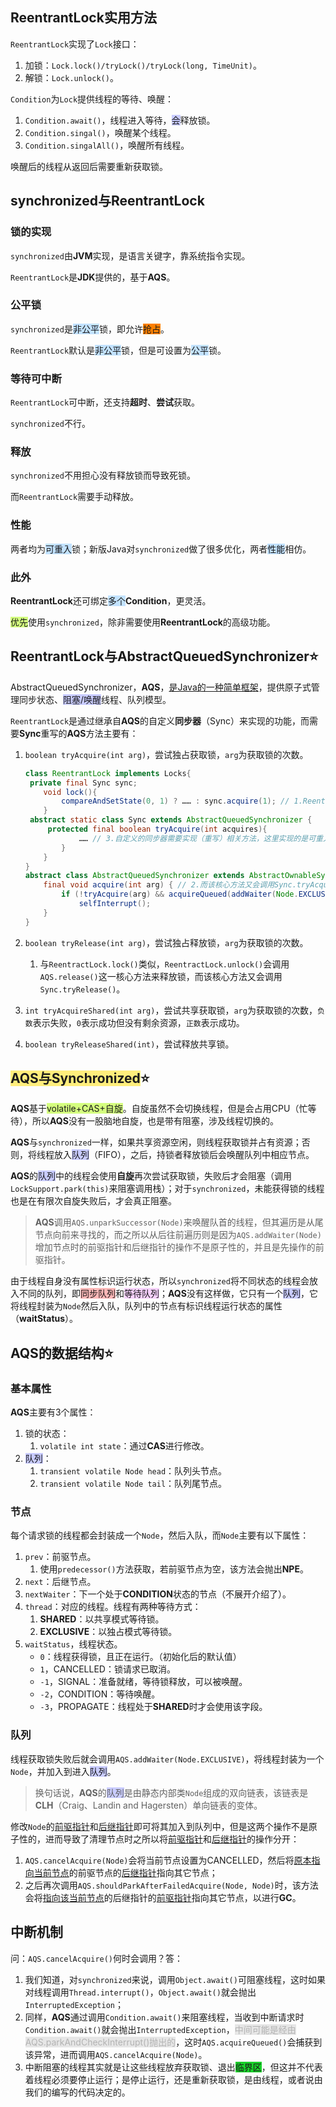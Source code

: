 ## ReentrantLock实用方法

`ReentrantLock`实现了`Lock`接口：

1. 加锁：`Lock.lock()/tryLock()/tryLock(long, TimeUnit)`。
2. 解锁：`Lock.unlock()`。

`Condition`为`Lock`提供线程的等待、唤醒：

1. `Condition.await()`，线程进入等待，<span style=background:#c9ccff>会</span>释放锁。
2. `Condition.singal()`，唤醒某个线程。
3. `Condition.singalAll()`，唤醒所有线程。

唤醒后的线程从返回后需要重新获取锁。



## synchronized与ReentrantLock

### 锁的实现

`synchronized`由**JVM**实现，是语言关键字，靠系统指令实现。

`ReentrantLock`是**JDK**提供的，基于**AQS**。

### 公平锁

`synchronized`是<span style=background:#c2e2ff>非公平</span>锁，即允许<span style=background:#ff8000>抢占</span>。

`ReentrantLock`默认是<span style=background:#c2e2ff>非公平</span>锁，但是可设置为<span style=background:#c2e2ff>公平</span>锁。

### 等待可中断

`ReentrantLock`可中断，还支持**超时**、**尝试**获取。

`synchronized`不行。

### 释放

`synchronized`不用担心没有释放锁而导致死锁。

而`ReentrantLock`需要手动释放。

### 性能

两者均为<span style=background:#c2e2ff>可重入</span>锁；新版Java对`synchronized`做了很多优化，两者<span style=background:#c2e2ff>性能</span>相仿。

### 此外

**ReentrantLock**还可绑定<span style=background:#c2e2ff>多个</span>**Condition**，更灵活。

<span style=background:#d4fe7f>优先</span>使用`synchronized`，除非需要使用**ReentrantLock**的高级功能。



## ReentrantLock与AbstractQueuedSynchronizer⭐

AbstractQueuedSynchronizer，**AQS**，[是Java的一种简单框架](https://tech.meituan.com/2019/12/05/aqs-theory-and-apply.html)，提供原子式管理同步状态、<span style=background:#c9ccff>阻塞/唤醒</span>线程、队列模型。

`ReentrantLock`是通过继承自**AQS**的自定义**同步器**（Sync）来实现的功能，而需要**Sync**重写的**AQS**方法主要有：

1. `boolean tryAcquire(int arg)`，尝试独占获取锁，`arg`为获取锁的次数。

   ```java
   class ReentrantLock implements Locks{
   	private final Sync sync;
       void lock(){
           compareAndSetState(0, 1) ? …… : sync.acquire(1); // 1.ReentractLock.lock()会调用AQS.acquire()这一核心方法来获取锁
       }   
   	abstract static class Sync extends AbstractQueuedSynchronizer {
   		protected final boolean tryAcquire(int acquires){
               …… // 3.自定义的同步器需要实现（重写）相关方法，这里实现的是可重入锁
           }     	   
       }
   }
   abstract class AbstractQueuedSynchronizer extends AbstractOwnableSynchronizer{
       final void acquire(int arg) { // 2.而该核心方法又会调用Sync.tryAcquire()
           if (!tryAcquire(arg) && acquireQueued(addWaiter(Node.EXCLUSIVE), arg))
               selfInterrupt();
       }
   }
   ```

2. `boolean tryRelease(int arg)`，尝试独占释放锁，`arg`为获取锁的次数。

   1. 与`ReentractLock.lock()`类似，`ReentractLock.unlock()`会调用`AQS.release()`这一核心方法来释放锁，而该核心方法又会调用`Sync.tryRelease()`。

3. `int tryAcquireShared(int arg)`，尝试共享获取锁，`arg`为获取锁的次数，`负数`表示失败，`0`表示成功但没有剩余资源，`正数`表示成功。

4. `boolean tryReleaseShared(int)`，尝试释放共享锁。



## <span style=background:#ffee7c>AQS与Synchronized</span>⭐

**AQS**基于<span style=background:#d4fe7f>volatile+CAS+自旋</span>。自旋虽然不会切换线程，但是会占用CPU（忙等待），所以**AQS**没有一股脑地自旋，也是带有阻塞，涉及线程切换的。

**AQS**与`synchronized`一样，如果共享资源空闲，则线程获取锁并占有资源；否则，将线程放入<span style=background:#c9ccff>队列</span>（FIFO），之后，持锁者释放锁后会唤醒队列中相应节点。

**AQS**的<span style=background:#c9ccff>队列</span>中的线程会使用**自旋**再次尝试获取锁，失败后才会阻塞（调用`LockSupport.park(this)`来阻塞调用栈）；对于`synchronized`，未能获得锁的线程也是在有限次自旋失败后，才会真正阻塞。

> **AQS**调用`AQS.unparkSuccessor(Node)`来唤醒队首的线程，但其遍历是从尾节点向前来寻找的，而之所以从后往前遍历则是因为`AQS.addWaiter(Node)`增加节点时的前驱指针和后继指针的操作不是原子性的，并且是先操作的前驱指针。

由于线程自身没有属性标识运行状态，所以`synchronized`将不同状态的线程会放入不同的队列，即<span style=background:#ffb8b8>同步队列</span>和<span style=background:#f8d2ff>等待队列</span>；**AQS**没有这样做，它只有一个<span style=background:#c9ccff>队列</span>，它将线程封装为`Node`然后入队，队列中的节点有标识线程运行状态的属性（**waitStatus**）。



## AQS的数据结构⭐

### 基本属性

**AQS**主要有3个属性：

1. 锁的状态：
   1. `volatile int state`：通过**CAS**进行修改。
2. <span style=background:#c9ccff>队列</span>：
   1. `transient volatile Node head`：队列头节点。
   2. `transient volatile Node tail`：队列尾节点。

### 节点

每个请求锁的线程都会封装成一个`Node`，然后入队，而`Node`主要有以下属性：

1. `prev`：前驱节点。
   1. 使用`predecessor()`方法获取，若前驱节点为空，该方法会抛出**NPE**。
2. `next`：后继节点。
3. `nextWaiter`：下一个处于**CONDITION**状态的节点（不展开介绍了）。
4. `thread`：对应的线程。线程有两种等待方式：
   1. **SHARED**：以共享模式等待锁。
   2. **EXCLUSIVE**：以独占模式等待锁。
5. `waitStatus`，线程状态。
   - `0`：线程获得锁，且正在运行。（初始化后的默认值）
   - `1`，CANCELLED：锁请求已取消。
   - `-1`，SIGNAL：准备就绪，等待锁释放，可以被唤醒。
   - `-2`，CONDITION：等待唤醒。
   - `-3`，PROPAGATE：线程处于**SHARED**时才会使用该字段。

### 队列

线程获取锁失败后就会调用`AQS.addWaiter(Node.EXCLUSIVE)`，将线程封装为一个`Node`，并加入到进入<span style=background:#c9ccff>队列</span>。

> 换句话说，**AQS**的<span style=background:#c9ccff>队列</span>是由静态内部类`Node`组成的双向链表，该链表是**CLH**（Craig、Landin and Hagersten）单向链表的变体。

修改`Node`的<u>前驱指针</u>和<u>后继指针</u>即可将其加入到队列中，但是这两个操作不是原子性的，进而导致了清理节点时之所以将<u>前驱指针</u>和<u>后继指针</u>的操作分开：

1. `AQS.cancelAcquire(Node)`会将当前节点设置为CANCELLED，然后将<u>原本指向当前节点</u>的前驱节点的<u>后继指针</u>指向其它节点；
2. 之后再次调用`AQS.shouldParkAfterFailedAcquire(Node, Node)`时，该方法会将<u>指向该当前节点</u>的后继指针的<u>前驱指针</u>指向其它节点，以进行**GC**。



## 中断机制

问：`AQS.cancelAcquire()`何时会调用？答：

1. 我们知道，对`synchronized`来说，调用`Object.await()`可阻塞线程，这时如果对线程调用`Thread.interrupt()`，`Object.await()`就会抛出`InterruptedException`；
2. 同样，**AQS**通过调用`Condition.await()`来阻塞线程，当收到中断请求时`Condition.await()`就会抛出`InterruptedException`，<span style=background:#e6e6e6;color:#b3b3b3>中间可能是经由AQS.parkAndCheckInterrupt()抛出的</span>，这时`AQS.acquireQueued()`会捕获到该异常，进而调用`AQS.cancelAcquire(Node)`。
3. 中断阻塞的线程其实就是让这些线程放弃获取锁、退出<span style=background:#19d02a>临界区</span>，但这并不代表着线程必须要停止运行；是停止运行，还是重新获取锁，是由线程，或者说由我们的编写的代码决定的。

